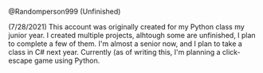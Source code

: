 @Randomperson999
(Unfinished)

(7/28/2021)
This account was originally created for my Python class my junior year. I created multiple projects, alhtough some are unfinished, I plan to complete a few of them. I'm almost a senior now, and I plan to take a class in C# next year. Currently (as of writing this, I'm planning a click-escape game using Python.

<!---
Randomperson999/Randomperson999 is a ✨ special ✨ repository because its `README.md` (this file) appears on your GitHub profile.
You can click the Preview link to take a look at your changes.
--->
